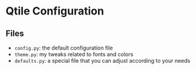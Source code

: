 # Qtile Configuration

## Files

- `config.py`: the default configuration file
- `theme.py`: my tweaks related to fonts and colors
- `defaults.py`: a special file that you can adjust according to your needs
